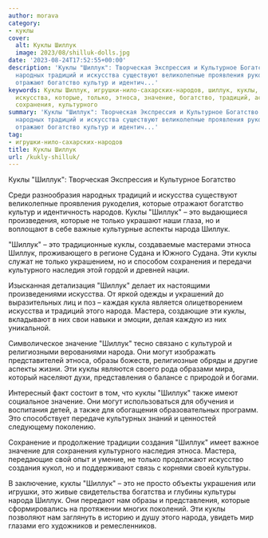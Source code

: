 ```yaml
---
author: morava
category:
- куклы
cover:
  alt: Куклы Шиллук
  image: 2023/08/shilluk-dolls.jpg
date: '2023-08-24T17:52:55+00:00'
description: 'Куклы "Шиллук": Творческая Экспрессия и Культурное Богатство Среди разнообразия
  народных традиций и искусства существуют великолепные проявления рукоделия, которые
  отражают богатство культур и идентич...'
keywords: Куклы Шиллук, игрушки-нило-сахарских-народов, шиллук, куклы, это, народа,
  искусства, которые, только, этноса, значение, богатство, традиций, аспекты, судана,
  сохранения, культурного
summary: 'Куклы "Шиллук": Творческая Экспрессия и Культурное Богатство Среди разнообразия
  народных традиций и искусства существуют великолепные проявления рукоделия, которые
  отражают богатство культур и идентич...'
tag:
- игрушки-нило-сахарских-народов
title: Куклы Шиллук
url: /kukly-shilluk/
---
```


Куклы "Шиллук": Творческая Экспрессия и Культурное Богатство

Среди разнообразия народных традиций и искусства существуют великолепные проявления рукоделия, которые отражают богатство культур и идентичность народов. Куклы "Шиллук" – это выдающиеся произведения, которые не только украшают наши глаза, но и воплощают в себе важные культурные аспекты народа Шиллук.

"Шиллук" – это традиционные куклы, создаваемые мастерами этноса Шиллук, проживающего в регионе Судана и Южного Судана. Эти куклы служат не только украшением, но и способом сохранения и передачи культурного наследия этой гордой и древней нации.

Изысканная детализация "Шиллук" делает их настоящими произведениями искусства. От яркой одежды и украшений до выразительных лиц и поз – каждая кукла является олицетворением искусства и традиций этого народа. Мастера, создающие эти куклы, вкладывают в них свои навыки и эмоции, делая каждую из них уникальной.

Символическое значение "Шиллук" тесно связано с культурой и религиозными верованиями народа. Они могут изображать представителей этноса, образы божеств, религиозные обряды и другие аспекты жизни. Эти куклы являются своего рода образами мира, который населяют духи, представления о балансе с природой и богами.

Интересный факт состоит в том, что куклы "Шиллук" также имеют социальное значение. Они могут использоваться для обучения и воспитания детей, а также для обогащения образовательных программ. Это способствует передаче культурных знаний и ценностей следующему поколению.

Сохранение и продолжение традиции создания "Шиллук" имеет важное значение для сохранения культурного наследия этноса. Мастера, передающие свой опыт и умение, не только продолжают искусство создания кукол, но и поддерживают связь с корнями своей культуры.

В заключение, куклы "Шиллук" – это не просто объекты украшения или игрушки, это живые свидетельства богатства и глубины культуры народа Шиллук. Они передают нам образы и представления, которые сформировались на протяжении многих поколений. Эти куклы позволяют нам заглянуть в историю и душу этого народа, увидеть мир глазами его художников и ремесленников.